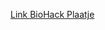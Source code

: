 


[Link BioHack Plaatje](https://waag.org/sites/waag/files/styles/carousel/public/2018-03/biohack-academy-biofactory.jpg?itok=lRQnkC0g)
